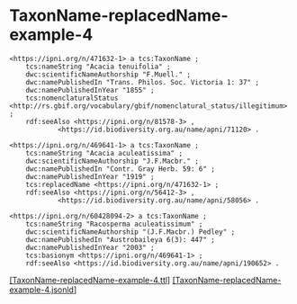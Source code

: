 # TaxonName-replacedName-example-4

```turtle
<https://ipni.org/n/471632-1> a tcs:TaxonName ;
    tcs:nameString "Acacia tenuifolia" ;
    dwc:scientificNameAuthorship "F.Muell." ;
    dwc:namePublishedIn "Trans. Philos. Soc. Victoria 1: 37" ;
    dwc:namePublishedInYear "1855" ;
    tcs:nomenclaturalStatus <http://rs.gbif.org/vocabulary/gbif/nomenclatural_status/illegitimum> ;
    rdf:seeAlso <https://ipni.org/n/81578-3> ,
            <https://id.biodiversity.org.au/name/apni/71120> .

<https://ipni.org/n/469641-1> a tcs:TaxonName ;
    tcs:nameString "Acacia aculeatissima" ;
    dwc:scientificNameAuthorship "J.F.Macbr." ;
    dwc:namePublishedIn "Contr. Gray Herb. 59: 6" ;
    dwc:namePublishedInYear "1919" ;
    tcs:replacedName <https://ipni.org/n/471632-1> ;
    rdf:seeAlso <https://ipni.org/n/56412-3> ,
            <https://id.biodiversity.org.au/name/apni/58056> .

<https://ipni.org/n/60428094-2> a tcs:TaxonName ;
    tcs:nameString "Racosperma aculeatissimum" ;
    dwc:scientificNameAuthorship "(J.F.Macbr.) Pedley" ;
    dwc:namePublishedIn "Austrobaileya 6(3): 447" ;
    dwc:namePublishedInYear "2003" ;
    tcs:basionym <https://ipni.org/n/469641-1> ;
    rdf:seeAlso <https://id.biodiversity.org.au/name/apni/190652> .
```

[&lsqb;TaxonName-replacedName-example-4.ttl&rsqb;](https://github.com/tdwg/tcs2/blob/master/examples/TaxonName-replacedName-example-4.ttl)&nbsp;[&lsqb;TaxonName-replacedName-example-4.jsonld&rsqb;](https://github.com/tdwg/tcs2/blob/master/examples/TaxonName-replacedName-example-4.jsonld)

